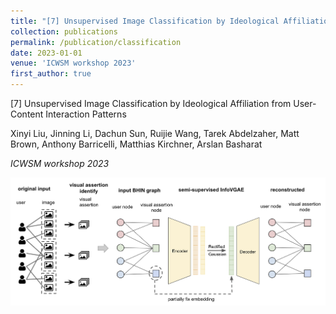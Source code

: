 ```yaml
---
title: "[7] Unsupervised Image Classification by Ideological Affiliation from User-Content Interaction Patterns"
collection: publications
permalink: /publication/classification
date: 2023-01-01
venue: 'ICWSM workshop 2023'
first_author: true
---
```


[7] Unsupervised Image Classification by Ideological Affiliation from User-Content Interaction Patterns

Xinyi Liu, Jinning Li, Dachun Sun, Ruijie Wang, Tarek Abdelzaher, Matt Brown, Anthony Barricelli, Matthias Kirchner, Arslan Basharat

*ICWSM workshop 2023*

![Paper 7 Image](../images/papers/7.png) 